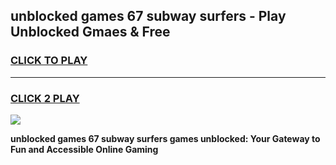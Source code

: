 
## unblocked games 67 subway surfers - Play Unblocked Gmaes & Free
<h3>
<a href="https://premium.freeplayer.one?title=unblocked_games_67_subway_surfers&ref=19F">CLICK TO PLAY</a></h3>
<hr>

<h3>
<a href="https://premium.freeplayer.one?title=unblocked_games_67_subway_surfers&ref=19F">CLICK 2 PLAY</a>
  
</h3>

<a href="https://premium.freeplayer.one?title=unblocked_games_67_subway_surfers&ref=19F/"><img src="https://clearcache.store/games.png"></a>


**unblocked games 67 subway surfers games unblocked: Your Gateway to Fun and Accessible Online Gaming**
